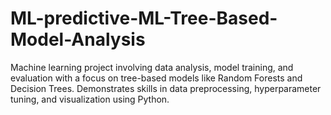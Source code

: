 # ML-predictive-ML-Tree-Based-Model-Analysis
Machine learning project involving data analysis, model training, and evaluation with a focus on tree-based models like Random Forests and Decision Trees. Demonstrates skills in data preprocessing, hyperparameter tuning, and visualization using Python.
